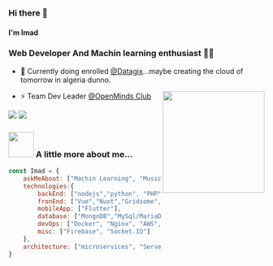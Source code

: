 ### Hi there 👋
#### I'm Imad 
### Web Developer And Machin learning enthusiast 👨‍💻 


- 🌱 Currently doing enrolled [@Datagix](https://www.datagix.com/)...maybe creating the cloud of tomorrow in algeria dunno.

<img align='right' src="https://openmindsclub.net/images/logo.png" width="200"/>

- ⚡ Team Dev Leader [@OpenMinds Club](https://openmindsclub.net/)



[![](https://img.shields.io/badge/LinkedIn-imad-blue)](https://www.linkedin.com/in/ashraf-k-m-149a3494/)
[![](https://img.shields.io/badge/Gmail-imadom568%40gmail.com-red)](mailto:imadom568@gmail.com)


### <img src="https://media.giphy.com/media/VgCDAzcKvsR6OM0uWg/giphy.gif" width="50"> A little more about me...  

```javascript
const Imad = {
    askMeAbout: ["Machin Learning", "Music", "web dev", "tech"],
    technologies:{
        backEnd: ["nodejs","python", "PHP"],
        fronEnd: ["Vue","Nuxt","Gridsome","React"],
        mobileApp: ["Flutter"],
        database: ["MongoDB","MySql/MariaDb","Redis"],
        devOps: ["Docker", "Nginx", "AWS", "Jenkins"],
        misc: ["Firebase", "Socket.IO"]
    },
    architecture: ["microservices", "Serverless Architecture", "event-driven", "Single page applications", "PWA"],
}
```
